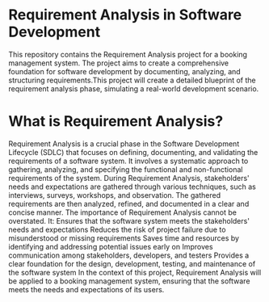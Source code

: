 # Requirement Analysis in Software Development
This repository contains the Requirement Analysis project for a booking management system. The project aims to create a comprehensive foundation for software development by documenting, analyzing, and structuring requirements.This project will create a detailed blueprint of the requirement analysis phase, simulating a real-world development scenario.

# What is Requirement Analysis?

Requirement Analysis is a crucial phase in the Software Development Lifecycle (SDLC) that focuses on defining, documenting, and validating the requirements of a software system. It involves a systematic approach to gathering, analyzing, and specifying the functional and non-functional requirements of the system.
During Requirement Analysis, stakeholders' needs and expectations are gathered through various techniques, such as interviews, surveys, workshops, and observation. The gathered requirements are then analyzed, refined, and documented in a clear and concise manner.
The importance of Requirement Analysis cannot be overstated. It:
Ensures that the software system meets the stakeholders' needs and expectations
Reduces the risk of project failure due to misunderstood or missing requirements
Saves time and resources by identifying and addressing potential issues early on
Improves communication among stakeholders, developers, and testers
Provides a clear foundation for the design, development, testing, and maintenance of the software system
In the context of this project, Requirement Analysis will be applied to a booking management system, ensuring that the software meets the needs and expectations of its users.


